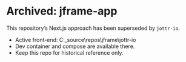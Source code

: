 # Archived: jframe-app

This repository’s Next.js approach has been superseded by `jottr-io`.

- Active front-end: C:\_source\repos\jframe\jottr-io
- Dev container and compose are available there.
- Keep this repo for historical reference only.
